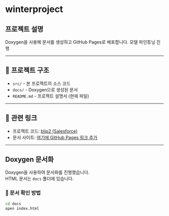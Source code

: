 # winterproject

## 프로젝트 설명
Doxygen을 사용해 문서를 생성하고 GitHub Pages로 배포합니다.
모델 파인튜닝 진행

---

## 📂 프로젝트 구조
- `src/` - 본 프로젝트의 소스 코드
- `docs/` - Doxygen으로 생성된 문서
- `README.md` - 프로젝트 설명서 (현재 파일)

---

## 🔗 관련 링크
- 프로젝트 코드: [blip2 (Salesforce)](https://github.com/salesforce/LAVIS/tree/main/projects/blip2)
- 문서 사이트: [여기에 GitHub Pages 링크 추가](https://username.github.io/repository)

---

## Doxygen 문서화
Doxygen을 사용하여 문서화를 진행했습니다.  
HTML 문서는 `docs` 폴더에 있습니다.

### 📘 문서 확인 방법
```bash
cd docs
open index.html
